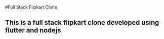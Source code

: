 #Full Stack Flipkart Clone

## This is a full stack flipkart clone developed using flutter and nodejs
